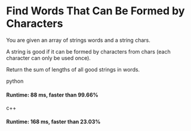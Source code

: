 # Find Words That Can Be Formed by Characters

You are given an array of strings words and a string chars.

A string is good if it can be formed by characters from chars (each character can only be used once).

Return the sum of lengths of all good strings in words.

python

#### Runtime: 88 ms, faster than 99.66%

c++

#### Runtime: 168 ms, faster than 23.03%
